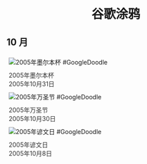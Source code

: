 
<h1 align="center"> 谷歌涂鸦 </h1>




## 10 月

<div class="image">


<img src="" alt="2005年墨尔本杯 #GoogleDoodle" style="margin: 5px"/>
<div class="info" style="font-size: 14px; color:#333333; margin:5px"><div class="title">2005年墨尔本杯</div><div class="date">2005年10月31日</div></div>

<img src="" alt="2005年万圣节 #GoogleDoodle" style="margin: 5px"/>
<div class="info" style="font-size: 14px; color:#333333; margin:5px"><div class="title">2005年万圣节</div><div class="date">2005年10月30日</div></div>

<img src="" alt="2005年谚文日 #GoogleDoodle" style="margin: 5px"/>
<div class="info" style="font-size: 14px; color:#333333; margin:5px"><div class="title">2005年谚文日</div><div class="date">2005年10月8日</div></div>

</div>








